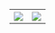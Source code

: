 <table style="width:100%">
  <tr>
    <th><img src="https://github-readme-stats.vercel.app/api?username=chshivm007&show_icons=true&hide_border=true" /></th>
    <th><img src="https://github-readme-stats.vercel.app/api/top-langs/?username=chshivm007&layout=compact&langs_count=6" /></th>
  </tr>
</table>

<!--
**xalanq/xalanq** is a ✨ _special_ ✨ repository because its `README.md` (this file) appears on your GitHub profile.

Here are some ideas to get you started:

- 🔭 I’m currently working on ...
- 🌱 I’m currently learning ...
- 👯 I’m looking to collaborate on ...
- 🤔 I’m looking for help with ...
- 💬 Ask me about ...
- 📫 How to reach me: ...
- 😄 Pronouns: ...
- ⚡ Fun fact: ...
-->
